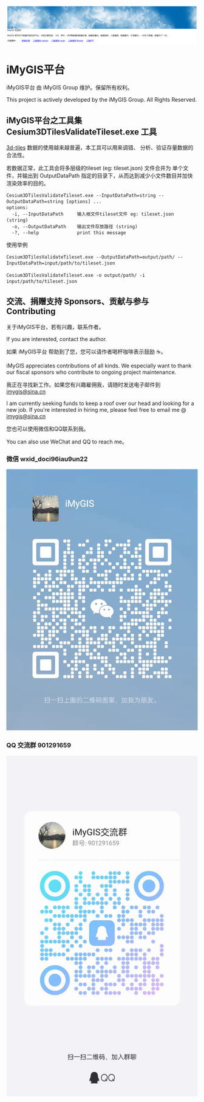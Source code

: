 ﻿![iMyGIS平台](./assets/iMyGISPlatform.png)

# iMyGIS平台

iMyGIS平台 由 iMyGIS Group 维护。保留所有权利。

This project is actively developed by the iMyGIS Group. All Rights Reserved.

## iMyGIS平台之工具集 Cesium3DTilesValidateTileset.exe 工具

[3d-tiles](https://github.com/CesiumGS/3d-tiles) 数据的使用越来越普遍，本工具可以用来调错、 分析、验证存量数据的合法性。

若数据正常，此工具会将多层级的tileset (eg: tileset.json) 文件合并为 单个文件，并输出到 OutputDataPath 指定的目录下，从而达到减少小文件数目并加快渲染效率的目的。

```
Cesium3DTilesValidateTileset.exe --InputDataPath=string --OutputDataPath=string [options] ...
options:
  -i, --InputDataPath     输入根文件tileset文件 eg: tileset.json (string)
  -o, --OutputDataPath    输出文件存放路径 (string)
  -?, --help              print this message
```

使用举例

```
Cesium3DTilesValidateTileset.exe --OutputDataPath=output/path/ --InputDataPath=input/path/to/tileset.json

Cesium3DTilesValidateTileset.exe -o output/path/ -i input/path/to/tileset.json
```

## 交流、捐赠支持 Sponsors、贡献与参与 Contributing

关于iMyGIS平台，若有兴趣，联系作者。

If you are interested, contact the author.

如果 iMyGIS平台 帮助到了您，您可以请作者喝杯咖啡表示鼓励 ☕️。

iMyGIS appreciates contributions of all kinds. We especially want to thank our fiscal sponsors who contribute to ongoing project maintenance.

我正在寻找新工作。如果您有兴趣雇佣我，请随时发送电子邮件到 imygis@sina.cn

I am currently seeking funds to keep a roof over our head and looking for a new job. If you're interested in hiring me, please feel free to email me @ <imygis@sina.cn>

您也可以使用微信和QQ联系到我。

You can also use WeChat and QQ to reach me。

### 微信 wxid_doci96iau9un22

![WeChat](./assets/iMyGISGroup/WeChatBlue.jpg)

### QQ 交流群 901291659

![QQ](./assets/iMyGISGroup/QQ.jpg)


